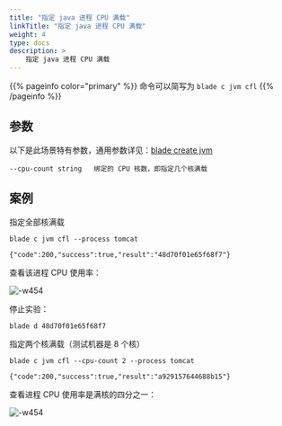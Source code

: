 ```yaml
---
title: "指定 java 进程 CPU 满载"
linkTitle: "指定 java 进程 CPU 满载"
weight: 4
type: docs
description: > 
    指定 java 进程 CPU 满载
---
```

{{% pageinfo color="primary" %}}
命令可以简写为 `blade c jvm cfl`
{{% /pageinfo %}}

## 参数

以下是此场景特有参数，通用参数详见：[blade create jvm](../)

```text
--cpu-count string   绑定的 CPU 核数，即指定几个核满载
```

## 案例

指定全部核满载

```shell
blade c jvm cfl --process tomcat 
                                                                                      
{"code":200,"success":true,"result":"48d70f01e65f68f7"}
```

查看该进程 CPU 使用率：

![-w454](https://github.com/chaosblade-io/chaosblade-help-doc/blob/master/zh-CN/v0.6.0/media/15758727994349/15758809321295.jpg?raw=true)

停止实验：

```shell
blade d 48d70f01e65f68f7
```

指定两个核满载（测试机器是 8 个核）

```shell
blade c jvm cfl --cpu-count 2 --process tomcat
                                                                         
{"code":200,"success":true,"result":"a929157644688b15"}
```

查看进程 CPU 使用率是满核的四分之一：

![-w454](https://github.com/chaosblade-io/chaosblade-help-doc/blob/master/zh-CN/v0.6.0/media/15758727994349/15758810411559.jpg?raw=true)
